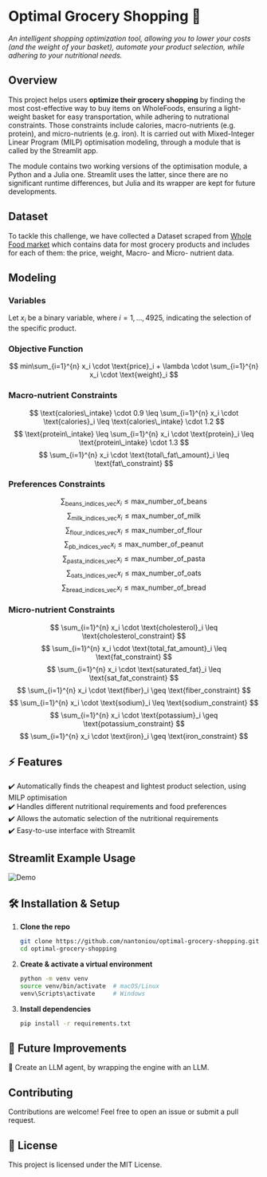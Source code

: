 
# **Optimal Grocery Shopping 🛒**  
_An intelligent shopping optimization tool, allowing you to lower your costs (and the weight of your basket), automate your product selection, while adhering to your nutritional needs._  

## **Overview**
This project helps users **optimize their grocery shopping** by finding the most cost-effective way to buy items on WholeFoods, ensuring a light-weight basket for easy transportation, while adhering to nutrational constraints. Those constraints include calories, macro-nutrients (e.g. protein), and micro-nutrients (e.g. iron). It is carried out with Mixed-Integer Linear Program (MILP) optimisation modeling, through a module that is called by the Streamlit app.

The module contains two working versions of the optimisation module, a Python and a Julia one. Streamlit uses the latter, since there are no significant runtime differences, but Julia and its wrapper are kept for future developments.


## **Dataset**
To tackle this challenge, we have collected a Dataset scraped from [Whole Food market](https://www.wholefoodsmarket.com/) which contains data for most grocery products and includes for each of them: the price, weight, Macro- and Micro- nutrient data.


## **Modeling**
### Variables
Let $x_i$ be a binary variable, where $i = 1, \dots, 4925$, indicating the selection of the specific product.

### Objective Function
 
$$
min\sum_{i=1}^{n} x_i \cdot \text{price}_i + \lambda \cdot \sum_{i=1}^{n} x_i \cdot \text{weight}_i
$$

### Macro-nutrient Constraints
$$
\text{calories\_intake} \cdot 0.9 \leq \sum_{i=1}^{n} x_i \cdot \text{calories}_i \leq \text{calories\_intake} \cdot 1.2
$$
$$
\text{protein\_intake} \leq \sum_{i=1}^{n} x_i \cdot \text{protein}_i \leq \text{protein\_intake} \cdot 1.3
$$
$$
\sum_{i=1}^{n} x_i \cdot \text{total\_fat\_amount}_i \leq \text{fat\_constraint}
$$

### Preferences Constraints
$$
\sum_{\text{beans_indices_vec}} x_i \leq \text{max_number_of_beans}
$$
$$
\sum_{\text{milk_indices_vec}} x_i \leq \text{max_number_of_milk}
$$
$$
\sum_{\text{flour_indices_vec}} x_i \leq \text{max_number_of_flour}
$$
$$
\sum_{\text{pb_indices_vec}} x_i \leq \text{max_number_of_peanut}
$$
$$
\sum_{\text{pasta_indices_vec}} x_i \leq \text{max_number_of_pasta}
$$
$$
\sum_{\text{oats_indices_vec}} x_i \leq \text{max_number_of_oats}
$$
$$
\sum_{\text{bread_indices_vec}} x_i \leq \text{max_number_of_bread}
$$

### Micro-nutrient Constraints
$$
\sum_{i=1}^{n} x_i \cdot \text{cholesterol}_i \leq \text{cholesterol_constraint}
$$
$$
\sum_{i=1}^{n} x_i \cdot \text{total_fat_amount}_i \leq \text{fat_constraint}
$$
$$
\sum_{i=1}^{n} x_i \cdot \text{saturated_fat}_i \leq \text{sat_fat_constraint}
$$
$$
\sum_{i=1}^{n} x_i \cdot \text{fiber}_i \geq \text{fiber_constraint}
$$
$$
\sum_{i=1}^{n} x_i \cdot \text{sodium}_i \leq \text{sodium_constraint}
$$
$$
\sum_{i=1}^{n} x_i \cdot \text{potassium}_i \geq \text{potassium_constraint}
$$
$$
\sum_{i=1}^{n} x_i \cdot \text{iron}_i \geq \text{iron_constraint}
$$


## **⚡ Features**  
✔️ Automatically finds the cheapest and lightest product selection, using MILP optimisation<br>
✔️ Handles different nutritional requirements and food preferences<br>
✔️ Allows the automatic selection of the nutritional requirements<br>
✔️ Easy-to-use interface with Streamlit

## **Streamlit Example Usage**  

![Demo](media/demo.gif)

## **🛠️ Installation & Setup**  
1. **Clone the repo**  
   ```bash
   git clone https://github.com/nantoniou/optimal-grocery-shopping.git
   cd optimal-grocery-shopping
   ```
2. **Create & activate a virtual environment**  
   ```bash
   python -m venv venv
   source venv/bin/activate  # macOS/Linux
   venv\Scripts\activate     # Windows
   ```
3. **Install dependencies**  
   ```bash
   pip install -r requirements.txt
   ```


## **🚀 Future Improvements**  
🔹 Create an LLM agent, by wrapping the engine with an LLM.

## **Contributing**  
Contributions are welcome! Feel free to open an issue or submit a pull request.  

## **🐝 License**  
This project is licensed under the MIT License.  
